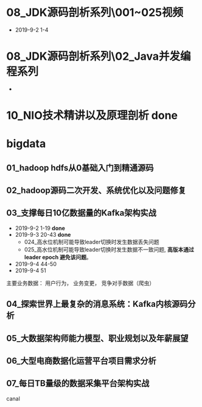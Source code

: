 
# 08_JDK源码剖析系列\001~025视频   
- 2019-9-2 1-4 

# 08_JDK源码剖析系列\02_Java并发编程系列
- 

# 10_NIO技术精讲以及原理剖析 done

# bigdata

## 01_hadoop hdfs从0基础入门到精通源码

## 02_hadoop源码二次开发、系统优化以及问题修复

## 03_支撑每日10亿数据量的Kafka架构实战 
- 2019-9-2 1-19 **done**
- 2019-9-3 20-43 **done**
  - 024_高水位机制可能导致leader切换时发生数据丢失问题
  - 025_高水位机制可能导致leader切换时发生数据不一致问题, **高版本通过 leader epoch 避免该问题**。
- 2019-9-4 44-50
- 2019-9-4 51

主要业务数据： 用户行为， 业务变更， 竞争对手数据（爬虫）


## 04_探索世界上最复杂的消息系统：Kafka内核源码分析

## 05_大数据架构师能力模型、职业规划以及年薪展望

## 06_大型电商数据化运营平台项目需求分析

## 07_每日TB量级的数据采集平台架构实战
 canal